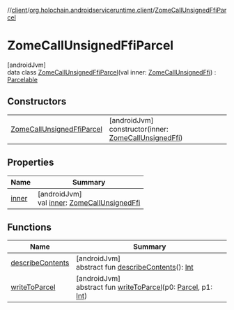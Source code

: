 //[client](../../../index.md)/[org.holochain.androidserviceruntime.client](../index.md)/[ZomeCallUnsignedFfiParcel](index.md)

# ZomeCallUnsignedFfiParcel

[androidJvm]\
data class [ZomeCallUnsignedFfiParcel](index.md)(val inner: [ZomeCallUnsignedFfi](../-zome-call-unsigned-ffi/index.md)) : [Parcelable](https://developer.android.com/reference/kotlin/android/os/Parcelable.html)

## Constructors

| | |
|---|---|
| [ZomeCallUnsignedFfiParcel](-zome-call-unsigned-ffi-parcel.md) | [androidJvm]<br>constructor(inner: [ZomeCallUnsignedFfi](../-zome-call-unsigned-ffi/index.md)) |

## Properties

| Name | Summary |
|---|---|
| [inner](inner.md) | [androidJvm]<br>val [inner](inner.md): [ZomeCallUnsignedFfi](../-zome-call-unsigned-ffi/index.md) |

## Functions

| Name | Summary |
|---|---|
| [describeContents](../-app-binder-unauthorized-exception-parcel/index.md#-1578325224%2FFunctions%2F275946699) | [androidJvm]<br>abstract fun [describeContents](../-app-binder-unauthorized-exception-parcel/index.md#-1578325224%2FFunctions%2F275946699)(): [Int](https://kotlinlang.org/api/core/kotlin-stdlib/kotlin/-int/index.html) |
| [writeToParcel](../-app-binder-unauthorized-exception-parcel/index.md#-1754457655%2FFunctions%2F275946699) | [androidJvm]<br>abstract fun [writeToParcel](../-app-binder-unauthorized-exception-parcel/index.md#-1754457655%2FFunctions%2F275946699)(p0: [Parcel](https://developer.android.com/reference/kotlin/android/os/Parcel.html), p1: [Int](https://kotlinlang.org/api/core/kotlin-stdlib/kotlin/-int/index.html)) |